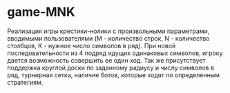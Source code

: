 # game-MNK

Реализация игры крестики-нолики с произвольными параметрами, вводимыми пользователями (M - количество строк, N - количество столбцов, К - нужное число символов в ряд). При новой последовательности из 4 подряд идущих одинаковых символов, игроку дается возможность совершить ее один ход. 
Так же присутствует поддержка круглой доски по заданному радиусу и числу символов в ряд, турнирная сетка, наличие ботов, которые ходят по определенным стратегиям. 
